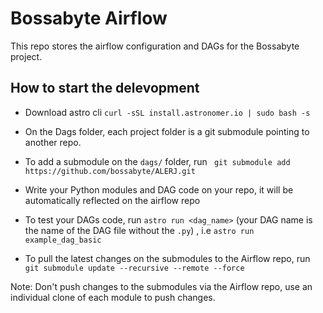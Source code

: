 # Bossabyte Airflow

This repo stores the airflow configuration and DAGs for the Bossabyte project.


## How to start the delevopment

- Download astro cli `curl -sSL install.astronomer.io | sudo bash -s`
- On the Dags folder, each project folder is a git submodule pointing to another repo.
- To add a submodule on the `dags/` folder, run ` git submodule add https://github.com/bossabyte/ALERJ.git`
- Write your Python modules and DAG code on your repo, it will be automatically reflected on the airflow repo
- To test your DAGs code, run `astro run <dag_name>` (your DAG name is the name of the DAG file without the `.py`) , i.e `astro run example_dag_basic`

- To pull the latest changes on the submodules to the Airflow repo, run `git submodule update --recursive --remote --force`

Note: Don't push changes to the submodules via the Airflow repo, use an individual clone of each module to push changes.